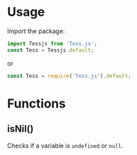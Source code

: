 # Usage
Import the package:
```js
import Tessjs from 'Tess.js';
const Tess = Tessjs.default;
```
or
```js
const Tess = require('Tess.js').default;
```

# Functions
## isNil()
Checks if a variable is `undefined` or `null`.
